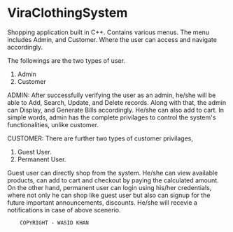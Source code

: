 # ViraClothingSystem
Shopping application built in C++. Contains various menus. The menu includes Admin, and Customer. Where the user can access and navigate accordingly.

The followings are the two types of user.
1. Admin
2. Customer

ADMIN: After successfully verifying the user as an admin, he/she will be able to Add, Search, Update, and Delete records. Along with that, the admin can Display, and Generate Bills accordingly. He/she can also add to cart. In simple words, admin has the complete privilages to control the system's functionalities, unlike customer.

CUSTOMER: There are further two types of customer privilages, 
1. Guest User.
2. Permanent User.

Guest user can directly shop from the system. He/she can view available products, can add to cart and checkout by paying the calculated amount. On the other hand, permanent user can login using his/her credentials, where not only he can shop like guest user but also can signup for the future important announcements, discounts. He/she will recevie a notifications in case of above scenerio.

        COPYRIGHT - WASID KHAN
